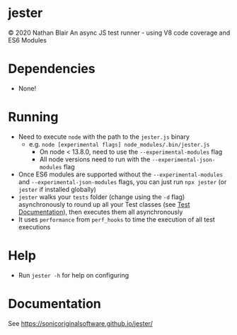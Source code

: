 # jester
© 2020 Nathan Blair
An async JS test runner - using V8 code coverage and ES6 Modules

# Dependencies
- None!

# Running
- Need to execute `node` with the path to the `jester.js` binary
  - e.g. `node [experimental flags] node_modules/.bin/jester.js`
    - On node < 13.8.0, need to use the `--experimental-modules` flag
    - All node versions need to run with the `--experimental-json-modules` flag
- Once ES6 modules are supported without the `--experimental-modules` and `--experimental-json-modules` flags, you can just run `npx jester` (or `jester` if installed globally)
- `jester` walks your `tests` folder (change using the `-d` flag) asynchronously to round up all your Test classes (see [Test Documentation](https://sonicoriginalsoftware.github.io/jester/Test.html)), then executes them all asynchronously
- It uses `performance` from `perf_hooks` to time the execution of all test executions

# Help
- Run `jester -h` for help on configuring

# Documentation
See https://sonicoriginalsoftware.github.io/jester/

